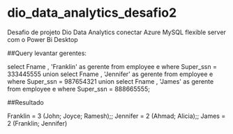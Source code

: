 # dio_data_analytics_desafio2
Desafio de projeto Dio Data Analytics conectar Azure MySQL flexible server com o Power Bi Desktop


##Query levantar gerentes:

select Fname , 'Franklin' as gerente from employee e where Super_ssn = 333445555
union
select Fname , 'Jennifer' as gerente from employee e where Super_ssn = 987654321
union
select Fname , 'James' as gerente from employee e where Super_ssn = 888665555;

##Resultado

Franklin = 3 (John; Joyce; Ramesh);;
Jennifer = 2 (Ahmad; Alicia);;
James = 2 (Franklin; Jennifer)
